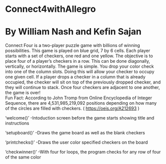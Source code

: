 # Connect4withAllegro 
# By William Nash and Kefin Sajan

Connect Four is a two-player puzzle game with billions of winning possibilities. This game is played on blue grid, 7 by 6 cells. Each player starts with a set of checkers, one red and one yellow. The objective is to place four of a player’s checkers in a row. This can be done diagonally, vertically, or horizontally.     The game is simple. You drop your color check into one of the column slots. Doing this will allow your checker to occupy one given cell. If a player drops a checker in a column that is already occupied, the checker will sit on top of the previously dropped checker, and they will continue to stack. Once four checkers are adjacent to one another, the game is over!    
Fun Fact: According to John Tromp from Online Encyclopedia of Integer Sequence, there are 4,531,985,219,092 positions depending on how many of the circles are filled with checkers.         ( https://oeis.org/A212693 )

‘welcome()’ 
-Intoduction screen before the game starts showing title and instructions  
 
‘setupboard()’ 
-Draws the game board as well as the blank checkers 
 
‘printchecks()’ 
-Draws the user color specified checkers on the board 
 
‘checkwinner()’ 
-With four for loops, the program checks for any row of four of the same color 

